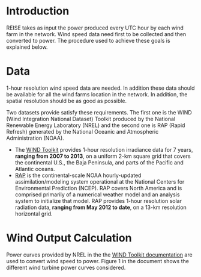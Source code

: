 # Introduction
REISE takes as input the power produced every UTC hour by each wind farm in the network. Wind speed data need first to be collected and then converted to power. The procedure used to achieve these goals is explained below.

# Data
1-hour resolution wind speed data are needed. In addition these data should be available for all the wind farms location in the network. In addition, the spatial resolution should be as good as possible.


Two datasets provide satisfy these requirements. The first one is the WIND (Wind Integration National Dataset) Toolkit produced by the National Renewable Energy Laboratory (NREL) and the second one is RAP (Rapid Refresh) generated by the National Oceanic and Atmospheric Administration (NOAA).
* The [WIND Toolkit](https://www.nrel.gov/grid/wind-toolkit.html) provides 1-hour resolution irradiance data for 7 years, **ranging from 2007 to 2013**, on a uniform 2-km square grid that covers the continental U.S., the Baja Peninsula, and parts of the Pacific and Atlantic oceans.
* [RAP](https://www.ncdc.noaa.gov/data-access/model-data/model-datasets/rapid-refresh-rap) is the continental-scale NOAA hourly-updated assimilation/modeling system operational at the National Centers for Environmental Prediction (NCEP). RAP covers North America and is comprised primarily of a numerical weather model and an analysis system to initialize that model. RAP provides 1-hour resolution solar radiation data, **ranging from May 2012 to date**, on a  13-km resolution horizontal grid.

# Wind Output Calculation
Power curves provided by NREL in the the [WIND Toolkit documentation](https://www.nrel.gov/docs/fy14osti/61714.pdf) are used to convert wind speed to power. Figure 1 in the document shows the different wind turbine power curves considered. 
